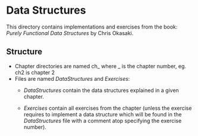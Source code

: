 # Data Structures
This directory contains implementations and exercises from the book: *Purely
Functional Data Structures* by Chris Okasaki. 

## Structure
- Chapter directories are named ch_ where _ is the chapter number, eg. ch2 is
  chapter 2
- Files are named *DataStructures* and *Exercises*: 
    - *DataStructures* contain the data structures explained in a given chapter.

    - *Exercises* contain all exercises from the chapter (unless the exercise
      requires to implement a data structure which will be found in the *DataStructures* 
      file with a comment atop specifying the exercise number).
